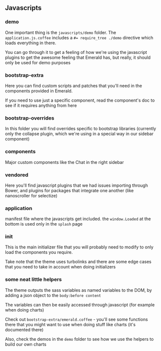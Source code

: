 ## Javascripts

### demo

One important thing is the `javascripts/demo` folder. The `application.js.coffee` includes a `#= require_tree ./demo` directive which loads everything in there.

You can go through it to get a feeling of how we're using the javascript plugins to get the awesome feeling that Emerald has, but really, it should only be used for demo purposes

### bootstrap-extra

Here you can find custom scripts and patches that you'll need in the components provided in Emerald.

If you need to use just a specific component, read the component's doc to see if it requires anything from here

### bootstrap-overrides

In this folder you will find overrides specific to bootstrap libraries (currently only the collapse plugin, which we're using in a special way in our sidebar component)

### components

Major custom components like the Chat in the right sidebar

### vendored

Here you'll find javascript plugins that we had issues importing through Bower, and plugins for packages that integrate one another (like nanoscroller for selectize)

### application

manifest file where the javascripts get included. 
the `window.Loaded` at the bottom is used only in the `splash` page

### init

This is the main initializer file that you will probably need to modify to only load the components you require.

Take note that the theme uses turbolinks and there are some edge cases that you need to take in account when doing initializers

### some neat little helpers

The theme outputs the sass variables as named variables to the DOM, by adding a json object to the `body:before content`

The variables can then be easily accessed through javascript (for example when doing charts)

Check out `bootstrap-extra/emerald.coffee` - you'll see some functions there that you might want to use when doing stuff like charts (it's documented there)

Also, check the demos in the `demo` folder to see how we use the helpers to build our own charts